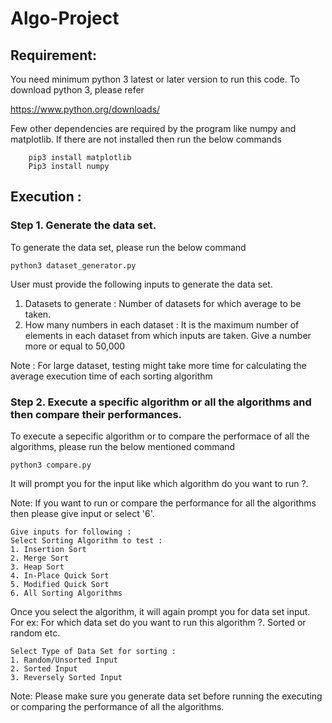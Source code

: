 # Algo-Project

## Requirement:

You need minimum python 3 latest or later version to run this code. To download python 3, please refer 

https://www.python.org/downloads/

Few other dependencies are required by the program like numpy and matplotlib. If there are not installed then run the below commands  

```
	pip3 install matplotlib
	Pip3 install numpy
```

## Execution :

### Step 1. Generate the data set. 

To generate the data set, please run the below command

```
python3 dataset_generator.py
```

User must provide the following inputs to generate the data set.
1. Datasets to generate : Number of datasets for which average to be taken.
2. How many numbers in each dataset : It is the maximum number of elements in each dataset from which inputs are taken. Give a number more or equal to 50,000

Note : For large dataset, testing might take more time for calculating the average execution time of each sorting algorithm

### Step 2. Execute a specific algorithm or all the algorithms and then compare their performances. 

To execute a sepecific algorithm or to compare the performace of all the algorithms, please run the below mentioned command

```
python3 compare.py
```

It will prompt you for the input like which algorithm do you want to run ?. 

Note: If you want to run or compare the performance for all the algorithms then please give input or select '6'.

```
Give inputs for following :
Select Sorting Algorithm to test :
1. Insertion Sort
2. Merge Sort
3. Heap Sort
4. In-Place Quick Sort
5. Modified Quick Sort
6. All Sorting Algorithms
```

Once you select the algorithm, it will again prompt you for data set input. For ex: For which data set do you want to run this algorithm ?. Sorted or random etc. 

```
Select Type of Data Set for sorting :
1. Random/Unsorted Input
2. Sorted Input
3. Reversely Sorted Input
```

Note: Please make sure you generate data set before running the executing or comparing the performance of all the algorithms. 
